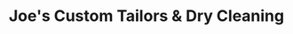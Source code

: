 ---
title: "Joe's Custom Tailors & Dry Cleaning"
url: /new-york/joes-custom-tailors-und-dry-cleaning/
shop: Wäscherei
---